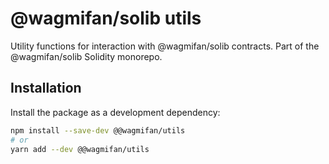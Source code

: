 <!--
 * @Author: william89turner william.turner.89@mail.ru
 * @Date: 2022-10-31 22:19:43
 * @LastEditors: william89turner william.turner.89@mail.ru
 * @LastEditTime: 2022-10-31 22:19:44
 * @FilePath: /solib/packages/utils/README.md
 * @Description: Supper Man Day Day Up!
-->

# @wagmifan/solib utils

Utility functions for interaction with @wagmifan/solib contracts. Part of the @wagmifan/solib Solidity monorepo.

## Installation

Install the package as a development dependency:

```bash
npm install --save-dev @@wagmifan/utils
# or
yarn add --dev @@wagmifan/utils
```
